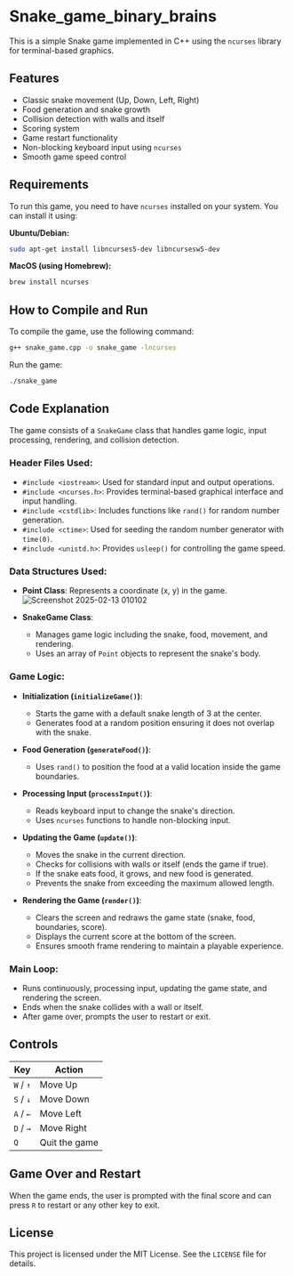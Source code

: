 # Snake_game_binary_brains

This is a simple Snake game implemented in C++ using the `ncurses` library for terminal-based graphics.

## Features
- Classic snake movement (Up, Down, Left, Right)
- Food generation and snake growth
- Collision detection with walls and itself
- Scoring system
- Game restart functionality
- Non-blocking keyboard input using `ncurses`
- Smooth game speed control

## Requirements
To run this game, you need to have `ncurses` installed on your system. You can install it using:

**Ubuntu/Debian:**
```sh
sudo apt-get install libncurses5-dev libncursesw5-dev
```

**MacOS (using Homebrew):**
```sh
brew install ncurses
```

## How to Compile and Run
To compile the game, use the following command:
```sh
g++ snake_game.cpp -o snake_game -lncurses
```

Run the game:
```sh
./snake_game
```

## Code Explanation
The game consists of a `SnakeGame` class that handles game logic, input processing, rendering, and collision detection.

### Header Files Used:
- `#include <iostream>`: Used for standard input and output operations.
- `#include <ncurses.h>`: Provides terminal-based graphical interface and input handling.
- `#include <cstdlib>`: Includes functions like `rand()` for random number generation.
- `#include <ctime>`: Used for seeding the random number generator with `time(0)`.
- `#include <unistd.h>`: Provides `usleep()` for controlling the game speed.

### Data Structures Used:
- **Point Class**: Represents a coordinate (x, y) in the game.
  ![Screenshot 2025-02-13 010102](https://github.com/user-attachments/assets/4e54e6b1-759e-4c11-9ba9-e7d6052d3894)


- **SnakeGame Class**:
  - Manages game logic including the snake, food, movement, and rendering.
  - Uses an array of `Point` objects to represent the snake's body.

### Game Logic:
- **Initialization (`initializeGame()`)**:
  - Starts the game with a default snake length of 3 at the center.
  - Generates food at a random position ensuring it does not overlap with the snake.

- **Food Generation (`generateFood()`)**:
  - Uses `rand()` to position the food at a valid location inside the game boundaries.

- **Processing Input (`processInput()`)**:
  - Reads keyboard input to change the snake's direction.
  - Uses `ncurses` functions to handle non-blocking input.

- **Updating the Game (`update()`)**:
  - Moves the snake in the current direction.
  - Checks for collisions with walls or itself (ends the game if true).
  - If the snake eats food, it grows, and new food is generated.
  - Prevents the snake from exceeding the maximum allowed length.

- **Rendering the Game (`render()`)**:
  - Clears the screen and redraws the game state (snake, food, boundaries, score).
  - Displays the current score at the bottom of the screen.
  - Ensures smooth frame rendering to maintain a playable experience.

### Main Loop:
- Runs continuously, processing input, updating the game state, and rendering the screen.
- Ends when the snake collides with a wall or itself.
- After game over, prompts the user to restart or exit.

## Controls
| Key         | Action       |
|------------|-------------|
| `W` / `↑`  | Move Up     |
| `S` / `↓`  | Move Down   |
| `A` / `←`  | Move Left   |
| `D` / `→`  | Move Right  |
| `Q`        | Quit the game |

## Game Over and Restart
When the game ends, the user is prompted with the final score and can press `R` to restart or any other key to exit.

## License
This project is licensed under the MIT License. See the `LICENSE` file for details.

